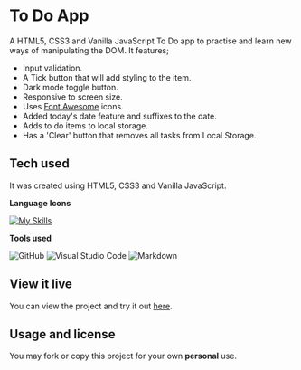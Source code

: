 # To Do App

A HTML5, CSS3 and Vanilla JavaScript To Do app to practise and learn new ways of manipulating the DOM. It features;

- Input validation.
- A Tick button that will add styling to the item.
- Dark mode toggle button.
- Responsive to screen size.
- Uses [Font Awesome](https://fontawesome.com/) icons.
- Added today's date feature and suffixes to the date.
- Adds to do items to local storage.
- Has a 'Clear' button that removes all tasks from Local Storage.

## Tech used

It was created using HTML5, CSS3 and Vanilla JavaScript.

**Language Icons**

[![My Skills](https://skillicons.dev/icons?i=html,css,js,git&perline=9)](https://skillicons.dev)

**Tools used**

![GitHub](https://camo.githubusercontent.com/cca71357fe98ec5f8cd6ebab9044ad2901f4b64ebda379ac81608ed9f1caa1a0/68747470733a2f2f696d672e736869656c64732e696f2f7374617469632f76313f7374796c653d666f722d7468652d6261646765266d6573736167653d47697448756226636f6c6f723d313831373137266c6f676f3d476974487562266c6f676f436f6c6f723d464646464646266c6162656c3d) ![Visual Studio Code](https://img.shields.io/badge/Visual%20Studio%20Code-0078d7.svg?style=for-the-badge&logo=visual-studio-code&logoColor=white) ![Markdown](https://img.shields.io/badge/markdown-%23000000.svg?style=for-the-badge&logo=markdown&logoColor=white)

## View it live

You can view the project and try it out [here](https://rclarkeweb.github.io/to-do-app/).

## Usage and license

You may fork or copy this project for your own **personal** use.

